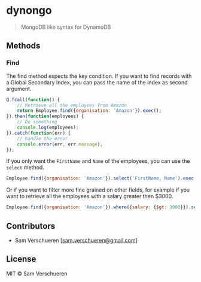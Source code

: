 # dynongo

> MongoDB like syntax for DynamoDB

## Methods

### Find

The find method expects the key condition. If you want to find records with a Global Secondary Index, you can pass the name
of the index as second argument.

```javascript
Q.fcall(function() {
    // Retrieve all the employees from Amazon
    return Employee.find({organisation: 'Amazon'}).exec();
}).then(function(employees) {
    // Do something
    console.log(employees);
}).catch(function(err) {
    // handle the error
    console.error(err, err.message);
});
```

If you only want the `FirstName` and `Name` of the employees, you can use the `select` method.

```javascript
Employee.find({organisation: 'Amazon'}).select('FirstName, Name').exec();
```

Or if you want to filter more fine grained on other fields, for example if you want to retrieve all the employees
with a salary greater then $3000.

```javascript
Employee.find({organisation: 'Amazon'}).where({salary: {$gt: 3000}}).select('FirstName, Name').exec();
```

## Contributors

- Sam Verschueren [<sam.verschueren@gmail.com>]

## License

MIT © Sam Verschueren
